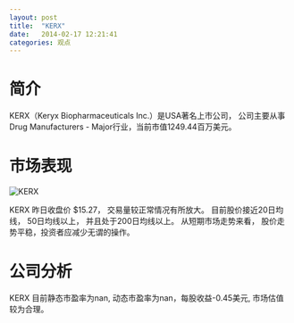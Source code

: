 ```yaml
---
layout: post
title:  "KERX"
date:   2014-02-17 12:21:41
categories: 观点
---
```


# 简介
KERX（Keryx Biopharmaceuticals Inc.）是USA著名上市公司，
公司主要从事Drug Manufacturers - Major行业，当前市值1249.44百万美元。

# 市场表现

![KERX](http://finviz.com/chart.ashx?t=KERX&ty=c&ta=1&p=d&s=l)

KERX 昨日收盘价 $15.27，
交易量较正常情况有所放大。
目前股价接近20日均线，
50日均线以上，
并且处于200日均线以上。
从短期市场走势来看，
股价走势平稳，投资者应减少无谓的操作。

# 公司分析
KERX 目前静态市盈率为nan, 动态市盈率为nan，每股收益-0.45美元,
市场估值较为合理。
